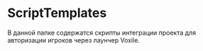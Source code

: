 ScriptTemplates
===============
В данной папке содержатся скрипты интеграции проекта для авторизации игроков через лаунчер Voxile.
